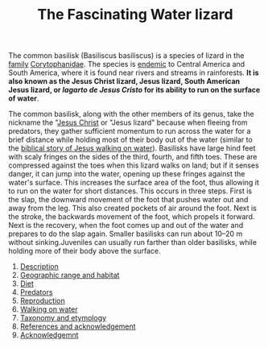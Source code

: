 <html>
<header>
<img src="Green_anole.jpg"
     srcset="Green_anole.jpg 800w,
             Green_anole.jpg 400w"
     sizes="(min-width:800px) 400px, 50%"alt="">
   <h1 id="logo">The Fascinating Water lizard</h1>
</header>
<body>
<p>
The common basilisk (Basiliscus basiliscus) is a species of lizard in the <a href="https://en.wikipedia.org/wiki/Family_(biology)">family</a> <a href="https://en.wikipedia.org/wiki/Corytophanidae">Corytophanidae</a>.
The species is <a href="https://en.wikipedia.org/wiki/Endemism">endemic</a> to Central America and South America, where it is found near rivers and streams in rainforests.
<strong>It is also known as the Jesus Christ lizard, Jesus lizard, South American Jesus lizard, or <i lang="spa">lagarto de Jesus Cristo</i> for its ability to run on the surface of water</strong>.</p>

<p>
The common basilisk, along with the other members of its genus, take the nickname the "<a href="https://en.wikipedia.org/wiki/Jesus">Jesus Christ</a> or "Jesus lizard" because when fleeing from predators, 
they gather sufficient momentum to run across the water for a brief distance while holding most of their body out of the water (similar to the <a href="https://en.wikipedia.org/wiki/Jesus_walking_on_water">biblical story of Jesus walking on water</a>).
Basilisks have large hind feet with scaly fringes on the sides of the third, fourth, and fifth toes.
These are compressed against the toes when this lizard walks on land; but if it senses danger, it can jump into the water, opening up these fringes against the water's surface.
This increases the surface area of the foot, thus allowing it to run on the water for short distances. This occurs in three steps.
First is the slap, the downward movement of the foot that pushes water out and away from the leg. This also created pockets of air around the foot.
Next is the stroke, the backwards movement of the foot, which propels it forward. Next is the recovery, when the foot comes up and out of the water and prepares to do the slap again.
Smaller basilisks can run about 10–20 <abbr aria-label="meters">m</abbr> without sinking.Juveniles can usually run farther than older basilisks, while holding more of their body above the surface.</p>
</body>
<footer>
<ol>
   <li>
      <a id="nav-jump" href="Description.html">Description</a>
   </li>
   <li>
      <a id="nav-jump" href="Geographic range and habitat.html">Geographic range and habitat</a>
   </li>
   <li>
      <a id="nav-jump" href="Diet.html">Diet</a>
   </li>
   <li>
      <a id="nav-jump" href="Predators.html">Predators</a>
   </li>
   <li>
      <a id="nav-jump" href="Reproduction.html">Reproduction</a>
   </li>
   <li>
      <a id="nav-jump" href="Walking on water.html">Walking on water</a>
   </li>
   <li>
      <a id="nav-jump" href="Taxonomy and etymology.html">Taxonomy and etymology</a>
   </li>
   <li>
      <a id="nav-jump" href="References and acknowledgement.html">References and acknowledgement</a>
   </li>
   <li>
      <a id="nav-jump" href="Acknowledgement.html">Acknowledgemnt</a>
   </li> 
</ol>
</footer>
</html>
